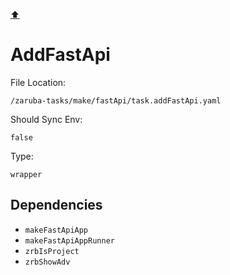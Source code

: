 [⬆️](./README.md)

# AddFastApi

File Location:

    /zaruba-tasks/make/fastApi/task.addFastApi.yaml

Should Sync Env:

    false

Type:

    wrapper


## Dependencies

* `makeFastApiApp`
* `makeFastApiAppRunner`
* `zrbIsProject`
* `zrbShowAdv`